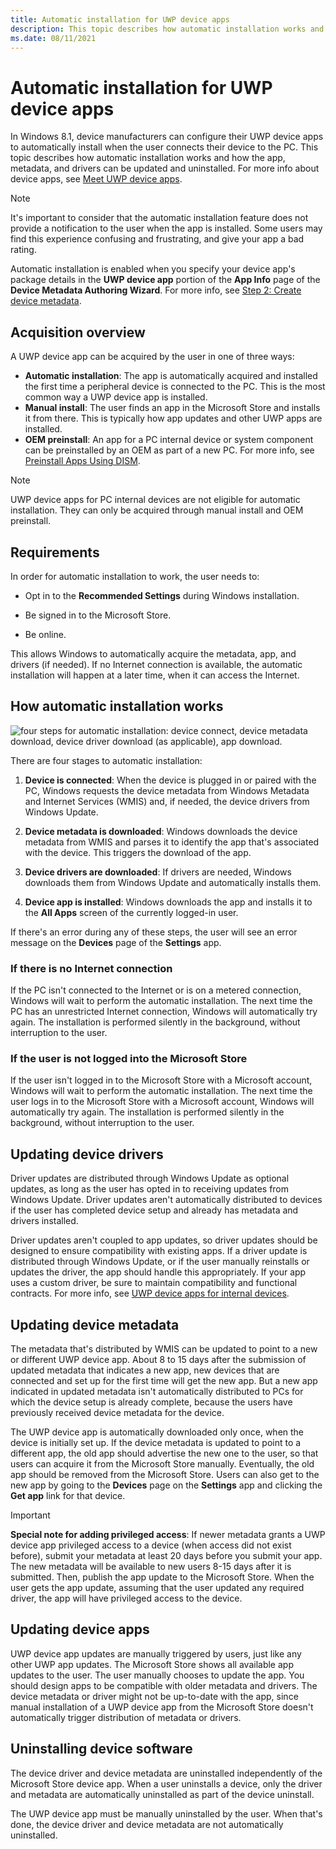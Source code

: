 ```yaml
---
title: Automatic installation for UWP device apps
description: This topic describes how automatic installation works and how the app, metadata, and drivers can be updated and uninstalled.
ms.date: 08/11/2021
---
```


# Automatic installation for UWP device apps

In Windows 8.1, device manufacturers can configure their UWP device apps to automatically install when the user connects their device to the PC. This topic describes how automatic installation works and how the app, metadata, and drivers can be updated and uninstalled. For more info about device apps, see [Meet UWP device apps](meet-uwp-device-apps.md).

> [!NOTE]
> It's important to consider that the automatic installation feature does not provide a notification to the user when the app is installed. Some users may find this experience confusing and frustrating, and give your app a bad rating.

Automatic installation is enabled when you specify your device app's package details in the **UWP device app** portion of the **App Info** page of the **Device Metadata Authoring Wizard**. For more info, see [Step 2: Create device metadata](step-2--create-device-metadata.md).

## Acquisition overview

A UWP device app can be acquired by the user in one of three ways:

- **Automatic installation**: The app is automatically acquired and installed the first time a peripheral device is connected to the PC. This is the most common way a UWP device app is installed.
- **Manual install**: The user finds an app in the Microsoft Store and installs it from there. This is typically how app updates and other UWP apps are installed.
- **OEM preinstall**: An app for a PC internal device or system component can be preinstalled by an OEM as part of a new PC. For more info, see [Preinstall Apps Using DISM](/previous-versions/windows/it-pro/windows-8.1-and-8/dn387084(v=win.10)).

> [!NOTE]
> UWP device apps for PC internal devices are not eligible for automatic installation. They can only be acquired through manual install and OEM preinstall.

## Requirements

In order for automatic installation to work, the user needs to:

- Opt in to the **Recommended Settings** during Windows installation.

- Be signed in to the Microsoft Store.

- Be online.

This allows Windows to automatically acquire the metadata, app, and drivers (if needed). If no Internet connection is available, the automatic installation will happen at a later time, when it can access the Internet.

## How automatic installation works

![four steps for automatic installation: device connect, device metadata download, device driver download (as applicable), app download.](images/autoinstallbehindscenes.png)

There are four stages to automatic installation:

1. **Device is connected**: When the device is plugged in or paired with the PC, Windows requests the device metadata from Windows Metadata and Internet Services (WMIS) and, if needed, the device drivers from Windows Update.

1. **Device metadata is downloaded**: Windows downloads the device metadata from WMIS and parses it to identify the app that's associated with the device. This triggers the download of the app.

1. **Device drivers are downloaded**: If drivers are needed, Windows downloads them from Windows Update and automatically installs them.

1. **Device app is installed**: Windows downloads the app and installs it to the **All Apps** screen of the currently logged-in user.

If there's an error during any of these steps, the user will see an error message on the **Devices** page of the **Settings** app.

### If there is no Internet connection

If the PC isn't connected to the Internet or is on a metered connection, Windows will wait to perform the automatic installation. The next time the PC has an unrestricted Internet connection, Windows will automatically try again. The installation is performed silently in the background, without interruption to the user.

### If the user is not logged into the Microsoft Store

If the user isn't logged in to the Microsoft Store with a Microsoft account, Windows will wait to perform the automatic installation. The next time the user logs in to the Microsoft Store with a Microsoft account, Windows will automatically try again. The installation is performed silently in the background, without interruption to the user.

## Updating device drivers

Driver updates are distributed through Windows Update as optional updates, as long as the user has opted in to receiving updates from Windows Update. Driver updates aren't automatically distributed to devices if the user has completed device setup and already has metadata and drivers installed.

Driver updates aren't coupled to app updates, so driver updates should be designed to ensure compatibility with existing apps. If a driver update is distributed through Windows Update, or if the user manually reinstalls or updates the driver, the app should handle this appropriately. If your app uses a custom driver, be sure to maintain compatibility and functional contracts. For more info, see [UWP device apps for internal devices](uwp-device-apps-for-specialized-devices.md).

## Updating device metadata

The metadata that's distributed by WMIS can be updated to point to a new or different UWP device app. About 8 to 15 days after the submission of updated metadata that indicates a new app, new devices that are connected and set up for the first time will get the new app. But a new app indicated in updated metadata isn't automatically distributed to PCs for which the device setup is already complete, because the users have previously received device metadata for the device.

The UWP device app is automatically downloaded only once, when the device is initially set up. If the device metadata is updated to point to a different app, the old app should advertise the new one to the user, so that users can acquire it from the Microsoft Store manually. Eventually, the old app should be removed from the Microsoft Store. Users can also get to the new app by going to the **Devices** page on the **Settings** app and clicking the **Get app** link for that device.

> [!IMPORTANT]
> **Special note for adding privileged access**: If newer metadata grants a UWP device app privileged access to a device (when access did not exist before), submit your metadata at least 20 days before you submit your app. The new metadata will be available to new users 8-15 days after it is submitted. Then, publish the app update to the Microsoft Store. When the user gets the app update, assuming that the user updated any required driver, the app will have privileged access to the device.

## Updating device apps

UWP device app updates are manually triggered by users, just like any other UWP app updates. The Microsoft Store shows all available app updates to the user. The user manually chooses to update the app. You should design apps to be compatible with older metadata and drivers. The device metadata or driver might not be up-to-date with the app, since manual installation of a UWP device app from the Microsoft Store doesn't automatically trigger distribution of metadata or drivers.

## Uninstalling device software

The device driver and device metadata are uninstalled independently of the Microsoft Store device app. When a user uninstalls a device, only the driver and metadata are automatically uninstalled as part of the device uninstall.

The UWP device app must be manually uninstalled by the user. When that's done, the device driver and device metadata are not automatically uninstalled.
